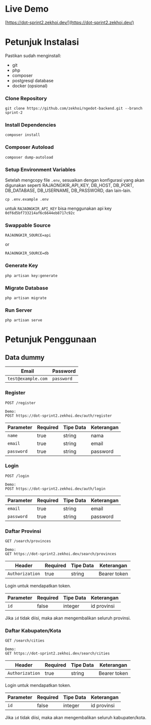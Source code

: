 # Live Demo
[https://dot-sprint2.zekhoi.dev/](https://dot-sprint2.zekhoi.dev/)

# Petunjuk Instalasi

Pastikan sudah menginstall:
- git
- php
- composer
- postgresql database
- docker (opsional)

### Clone Repository

```
git clone https://github.com/zekhoi/ngedot-backend.git --branch sprint-2
```

### Install Dependencies
```
composer install
```

### Composer Autoload
```
composer dump-autoload
```

### Setup Environment Variables
Setelah mengcopy file `.env`, sesuaikan dengan konfigurasi yang akan digunakan seperti RAJAONGKIR_API_KEY, DB_HOST, DB_PORT, DB_DATABASE, DB_USERNAME, DB_PASSWORD, dan lain-lain.
```
cp .env.example .env
```

untuk `RAJAONGKIR_API_KEY` bisa menggunakan api key `0df6d5bf733214af6c6644eb8717c92c`

### Swappable Source
```
RAJAONGKIR_SOURCE=api
```
or
```
RAJAONGKIR_SOURCE=db
```

### Generate Key
```
php artisan key:generate
```

### Migrate Database
```
php artisan migrate
```

### Run Server
```
php artisan serve
```

# Petunjuk Penggunaan
## Data dummy
| Email | Password |
| --- | --- |
| `test@example.com` | `password` |

### Register
```
POST /register

Demo:
POST https://dot-sprint2.zekhoi.dev/auth/register
```

| Parameter | Required | Tipe Data | Keterangan |
| --- | --- | --- | --- |
| `name` | true | string | nama |
| `email` | true | string | email |
| `password` | true | string | password |

### Login
```
POST /login

Demo:
POST https://dot-sprint2.zekhoi.dev/auth/login
```
| Parameter | Required | Tipe Data | Keterangan |
| --- | --- | --- | --- |
| `email` | true | string | email |
| `password` | true | string | password |

### Daftar Provinsi
```
GET /search/provinces

Demo:
GET https://dot-sprint2.zekhoi.dev/search/provinces
```
| Header | Required | Tipe Data | Keterangan |
| --- | --- | --- | --- |
| `Authorization` | true | string | Bearer token |

Login untuk mendapatkan token.

| Parameter | Required | Tipe Data | Keterangan |
| --- | --- | --- | --- |
| `id` | false | integer | id provinsi |


Jika `id` tidak diisi, maka akan mengembalikan seluruh provinsi.

### Daftar Kabupaten/Kota
```
GET /search/cities

Demo:
GET https://dot-sprint2.zekhoi.dev/search/cities
```

| Header | Required | Tipe Data | Keterangan |
| --- | --- | --- | --- |
| `Authorization` | true | string | Bearer token |

Login untuk mendapatkan token.

| Parameter| Required | Tipe Data | Keterangan |
| --- | --- | --- | --- |
| `id` | false | integer | id provinsi |

Jika `id` tidak diisi, maka akan mengembalikan seluruh kabupaten/kota.